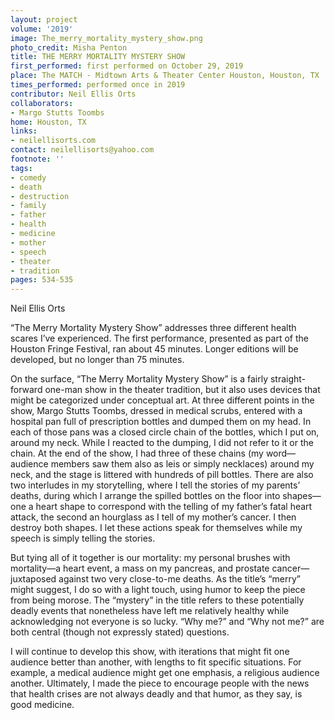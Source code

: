 ```yaml
---
layout: project
volume: '2019'
image: The_merry_mortality_mystery_show.png
photo_credit: Misha Penton
title: THE MERRY MORTALITY MYSTERY SHOW
first_performed: first performed on October 29, 2019
place: The MATCH - Midtown Arts & Theater Center Houston, Houston, TX
times_performed: performed once in 2019
contributor: Neil Ellis Orts
collaborators:
- Margo Stutts Toombs
home: Houston, TX
links:
- neilellisorts.com
contact: neilellisorts@yahoo.com
footnote: ''
tags:
- comedy
- death
- destruction
- family
- father
- health
- medicine
- mother
- speech
- theater
- tradition
pages: 534-535
---
```


Neil Ellis Orts

“The Merry Mortality Mystery Show” addresses three different health scares I’ve experienced. The first performance, presented as part of the Houston Fringe Festival, ran about 45 minutes. Longer editions will be developed, but no longer than 75 minutes.

On the surface, “The Merry Mortality Mystery Show” is a fairly straight-forward one-man show in the theater tradition, but it also uses devices that might be categorized under conceptual art. At three different points in the show, Margo Stutts Toombs, dressed in medical scrubs, entered with a hospital pan full of prescription bottles and dumped them on my head. In each of those pans was a closed circle chain of the bottles, which I put on, around my neck. While I reacted to the dumping, I did not refer to it or the chain. At the end of the show, I had three of these chains (my word—audience members saw them also as leis or simply necklaces) around my neck, and the stage is littered with hundreds of pill bottles. There are also two interludes in my storytelling, where I tell the stories of my parents’ deaths, during which I arrange the spilled bottles on the floor into shapes—one a heart shape to correspond with the telling of my father’s fatal heart attack, the second an hourglass as I tell of my mother’s cancer. I then destroy both shapes. I let these actions speak for themselves while my speech is simply telling the stories.

But tying all of it together is our mortality: my personal brushes with mortality—a heart event, a mass on my pancreas, and prostate cancer—juxtaposed against two very close-to-me deaths. As the title’s “merry” might suggest, I do so with a light touch, using humor to keep the piece from being morose. The “mystery” in the title refers to these potentially deadly events that nonetheless have left me relatively healthy while acknowledging not everyone is so lucky. “Why me?” and “Why not me?” are both central (though not expressly stated) questions.

I will continue to develop this show, with iterations that might fit one audience better than another, with lengths to fit specific situations. For example, a medical audience might get one emphasis, a religious audience another. Ultimately, I made the piece to encourage people with the news that health crises are not always deadly and that humor, as they say, is good medicine.
